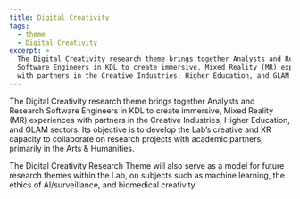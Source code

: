 ```yaml
---
title: Digital Creativity
tags:
  - theme
  - Digital Creativity
excerpt: >
  The Digital Creativity research theme brings together Analysts and Research
  Software Engineers in KDL to create immersive, Mixed Reality (MR) experiences
  with partners in the Creative Industries, Higher Education, and GLAM sectors.
---
```


The Digital Creativity research theme brings together Analysts and Research
Software Engineers in KDL to create immersive, Mixed Reality (MR) experiences
with partners in the Creative Industries, Higher Education, and GLAM sectors.
Its objective is to develop the Lab’s creative and XR capacity to collaborate
on research projects with academic partners, primarily in the Arts & Humanities.

The Digital Creativity Research Theme will also serve as a model for future
research themes within the Lab, on subjects such as machine learning, the ethics
of AI/surveillance, and biomedical creativity.
